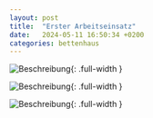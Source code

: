```yaml
---
layout: post
title:  "Erster Arbeitseinsatz"
date:   2024-05-11 16:50:34 +0200
categories: bettenhaus
---
```


![Beschreibung](/bettenhaus/assets/images/arbeitseinsatz/IMG_8666.jpg){: .full-width }

![Beschreibung](/bettenhaus/assets/images/arbeitseinsatz/IMG_8668.jpg){: .full-width }

![Beschreibung](/bettenhaus/assets/images/arbeitseinsatz/IMG_8678.jpg){: .full-width }
